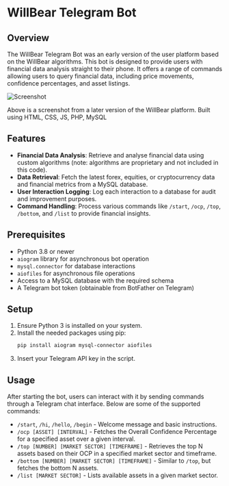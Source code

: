 # WillBear Telegram Bot

## Overview
The WillBear Telegram Bot was an early version of the user platform based on the WillBear algorithms. This bot is designed to provide users with financial data analysis straight to their phone. It offers a range of commands allowing users to query financial data, including price movements, confidence percentages, and asset listings.

![Screenshot](https://i.imgur.com/S0SDWo8.png)

Above is a screenshot from a later version of the WillBear platform. Built using HTML, CSS, JS, PHP, MySQL

## Features
- **Financial Data Analysis**: Retrieve and analyse financial data using custom algorithms (note: algorithms are proprietary and not included in this code).
- **Data Retrieval**: Fetch the latest forex, equities, or cryptocurrency data and financial metrics from a MySQL database.
- **User Interaction Logging**: Log each interaction to a database for audit and improvement purposes.
- **Command Handling**: Process various commands like `/start`, `/ocp`, `/top`, `/bottom`, and `/list` to provide financial insights.

## Prerequisites
- Python 3.8 or newer
- `aiogram` library for asynchronous bot operation
- `mysql.connector` for database interactions
- `aiofiles` for asynchronous file operations
- Access to a MySQL database with the required schema
- A Telegram bot token (obtainable from BotFather on Telegram)


## Setup
1. Ensure Python 3 is installed on your system.
2. Install the needed packages using pip:
   ```bash
   pip install aiogram mysql-connector aiofiles
   ```
3. Insert your Telegram API key in the script.

## Usage
After starting the bot, users can interact with it by sending commands through a Telegram chat interface. Below are some of the supported commands:

- `/start`, `/hi`, `/hello`, `/begin` - Welcome message and basic instructions.
- `/ocp [ASSET] [INTERVAL]` - Fetches the Overall Confidence Percentage for a specified asset over a given interval.
- `/top [NUMBER] [MARKET SECTOR] [TIMEFRAME]` - Retrieves the top N assets based on their OCP in a specified market sector and timeframe.
- `/bottom [NUMBER] [MARKET SECTOR] [TIMEFRAME]` - Similar to `/top`, but fetches the bottom N assets.
- `/list [MARKET SECTOR]` - Lists available assets in a given market sector.
